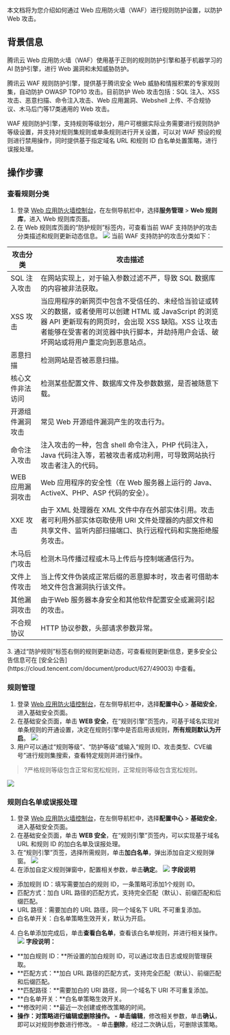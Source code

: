 本文档将为您介绍如何通过 Web 应用防火墙（WAF）进行规则防护设置，以防护 Web 攻击。

## 背景信息
腾讯云 Web 应用防火墙（WAF）使用基于正则的规则防护引擎和基于机器学习的 AI 防护引擎，进行 Web 漏洞和未知威胁防护。

腾讯云 WAF 规则防护引擎，提供基于腾讯安全 Web 威胁和情报积累的专家规则集，自动防护 OWASP TOP10 攻击。目前防护 Web 攻击包括：SQL 注入、XSS 攻击、恶意扫描、命令注入攻击、Web 应用漏洞、Webshell 上传、不合规协议、木马后门等17类通用的 Web 攻击。

WAF 规则防护引擎，支持规则等级划分，用户可根据实际业务需要进行规则防护等级设置，并支持对规则集规则或单条规则进行开关设置，可以对 WAF 预设的规则进行禁用操作，同时提供基于指定域名 URL 和规则 ID 白名单处置策略，进行误报处理。

## 操作步骤
### 查看规则分类
1.	登录 [Web 应用防火墙控制台](https://console.cloud.tencent.com/guanjia/tea-service)，在左侧导航栏中，选择**服务管理** > **Web 规则库**，进入 Web 规则库页面。
2.	在 Web 规则库页面的“防护规则”标签内，可查看当前 WAF 支持防护的攻击分类描述和规则更新动态信息。
![](https://qcloudimg.tencent-cloud.cn/raw/2a90337e8133ed00deb2b505a6fa864d.png)
当前 WAF 支持防护的攻击分类如下：
<table>
<thead>
<tr>
<th>攻击分类</th>
<th>攻击描述</th>
</tr>
</thead>
<tbody><tr>
<td>SQL 注入攻击</td>
<td>在网站实现上，对于输入参数过滤不严，导致 SQL 数据库的内容被非法获取。</td>
</tr>
<tr>
<td>XSS 攻击</td>
<td>当应用程序的新网页中包含不受信任的、未经恰当验证或转义的数据，或者使用可以创建 HTML 或 JavaScript 的浏览器 API 更新现有的网页时，会出现 XSS 缺陷。XSS 让攻击者能够在受害者的浏览器中执行脚本，并劫持用户会话、破坏网站或将用户重定向到恶意站点。</td>
</tr>
<tr>
<td>恶意扫描</td>
<td>检测网站是否被恶意扫描。</td>
</tr>
<tr>
<td>核心文件非法访问</td>
<td>检测某些配置文件、数据库文件及参数数据，是否被随意下载。</td>
</tr>
<tr>
<td>开源组件漏洞攻击</td>
<td>常见 Web 开源组件漏洞产生的攻击行为。</td>
</tr>
<tr>
<td>命令注入攻击</td>
<td>注入攻击的一种，包含 shell 命令注入，PHP 代码注入，Java 代码注入等，若被攻击者成功利用，可导致网站执行攻击者注入的代码。</td>
</tr>
<tr>
<td>WEB 应用漏洞攻击</td>
<td>Web 应用程序的安全性（在 Web 服务器上运行的 Java、  ActiveX、PHP、ASP 代码的安全）。</td>
</tr>
<tr>
<td>XXE 攻击</td>
<td>由于 XML 处理器在  XML 文件中存在外部实体引用。攻击者可利用外部实体窃取使用 URI 文件处理器的内部文件和共享文件、监听内部扫描端口、执行远程代码和实施拒绝服务攻击。</td>
</tr>
<tr>
<td>木马后门攻击</td>
<td>检测木马传播过程或木马上传后与控制端通信行为。</td>
</tr>
<tr>
<td>文件上传攻击</td>
<td>当上传文件伪装成正常后缀的恶意脚本时，攻击者可借助本地文件包含漏洞执行该文件。</td>
</tr>
<tr>
<td>其他漏洞攻击</td>
<td>由于Web 服务器本身安全和其他软件配置安全或漏洞引起的攻击。</td>
</tr>
<tr>
<td>不合规协议</td>
<td>HTTP 协议参数，头部请求参数异常。</td>
</tr>
</tbody></table>
3.	通过“防护规则”标签右侧的规则更新动态，可查看规则更新信息，更多安全公告信息可在 [安全公告](https://cloud.tencent.com/document/product/627/49003) 中查看。

### 规则管理
1.	登录 [Web 应用防火墙控制台](https://console.cloud.tencent.com/guanjia/tea-baseconfig)，在左侧导航栏中，选择**配置中心** > **基础安全**，进入基础安全页面。
2.	在基础安全页面，单击 **WEB 安全**，在“规则引擎”页签内，可基于域名实现对单条规则的开通设置，决定在规则引擎中是否启用该规则，**所有规则默认为开启**。
![](https://qcloudimg.tencent-cloud.cn/raw/4d3829a0f62c9f86d64b221f098bfce9.png)
3.	用户可以通过“规则等级”、“防护等级”或输入“规则 ID、攻击类型、CVE编号”进行规则集搜索，查看特定规则并进行操作。
>?严格规则等级包含正常和宽松规则，正常规则等级包含宽松规则。
>
![](https://qcloudimg.tencent-cloud.cn/raw/14cc9d1c7437e722fe6742f7ec3f65e3.png)

### 规则白名单或误报处理
1.	登录 [Web 应用防火墙控制台](https://console.cloud.tencent.com/guanjia/tea-baseconfig)，在左侧导航栏中，选择**配置中心** > **基础安全**，进入基础安全页面。
2.	在基础安全页面，单击 **WEB 安全**，在“规则引擎”页签内，可以实现基于域名 URL 和规则 ID 的加白名单及误报处理。
3.	在“规则引擎”页签，选择所需规则，单击**加白名单**，弹出添加自定义规则弹窗。
![](https://qcloudimg.tencent-cloud.cn/raw/111c69df8730241fe106687785a25cff.png)
4.	在添加自定义规则弹窗中，配置相关参数，单击**确定**。
![](https://qcloudimg.tencent-cloud.cn/raw/ff09b59a36375fbdbd4f33f0c464ad4e.png)
**字段说明**
 - 添加规则 ID：填写需要加白的规则 ID，一条策略可添加1个规则 ID。
 - 匹配方式：加白 URL 路径的匹配方式，支持完全匹配（默认）、前缀匹配和后缀匹配。
 - URL 路径：需要加白的 URL 路径，同一个域名下 URL 不可重复添加。
 - 白名单开关：白名单策略生效开关，默认为开启。
4.	白名单添加完成后，单击**查看白名单**，查看该白名单规则，并进行相关操作。
![](https://qcloudimg.tencent-cloud.cn/raw/565341aa32a03ea473bd1a544934f0f2.png)
**字段说明：**
 - **加白规则 ID：**所设置的加白规则 ID，可以通过攻击日志或规则管理获取。
 - **匹配方式：**加白 URL 路径的匹配方式，支持完全匹配（默认）、前缀匹配和后缀匹配。
 - **匹配路径：**需要加白的 URI 路径，同一个域名下 URI 不可重复添加。
 - **白名单开关：**白名单策略生效开关。
 - **修改时间：**最近一次创建或修改策略的时间。
 - **操作：**对策略进行编辑或删除操作。
       - 单击**编辑**，修改相关参数，单击**确认**，即可以对规则参数进行修改。
       - 单击**删除**，经过二次确认后，可删除该策略。

